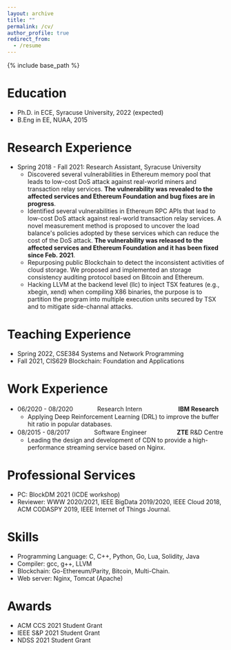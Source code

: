 ```yaml
---
layout: archive
title: ""
permalink: /cv/
author_profile: true
redirect_from:
  - /resume
---
```


{% include base_path %}

Education
======
* Ph.D. in ECE, Syracuse University, 2022 (expected)
* B.Eng in EE, NUAA, 2015

Research Experience
======
* Spring 2018 - Fall 2021: Research Assistant, Syracuse University
  * Discovered several vulnerabilities in Ethereum memory pool that leads to low-cost DoS attack against real-world miners and transaction relay services. **The vulnerability was revealed to the affected services and Ethereum Foundation and bug fixes are in progress**.
  * Identified several vulnerabilities in Ethereum RPC APIs that lead to low-cost DoS attack against real-world transaction relay services. A novel measurement method is proposed to uncover the load balance's policies adopted by these services which can reduce the cost of the DoS attack. **The vulnerability was released to the affected services and Ethereum Foundation and it has been fixed since Feb. 2021**.
  * Repurposing public Blockchain to detect the inconsistent activities of cloud storage. We proposed and implemented an storage consistency auditing protocol based on Bitcoin and Ethereum.
  * Hacking LLVM at the backend level (llc) to inject TSX features (e.g., xbegin, xend) when compiling X86 binaries, the purpose is to partition the program into multiple execution units secured by TSX and to mitigate side-channal attacks.

Teaching Experience
=====
* Spring 2022, CSE384 Systems and Network Programming
* Fall 2021, CIS629 Blockchain: Foundation and Applications

Work Experience
======
* 06/2020 - 08/2020　　　　Research Intern　　　　　　**IBM Research**
  * Applying Deep Reinforcement Learning (DRL) to improve the buffer hit ratio in popular databases. 
* 08/2015 - 08/2017　　　　Software Engineer　　　　　**ZTE** R&D Centre
  * Leading the design and development of CDN to provide a high-performance streaming service based on Nginx.

Professional Services
======
* PC: BlockDM 2021 (ICDE workshop)
* Reviewer: WWW 2020/2021, IEEE BigData 2019/2020, IEEE Cloud 2018, ACM CODASPY 2019, IEEE Internet of Things Journal.
  
Skills
======
* Programming Language: C, C++, Python, Go, Lua, Solidity, Java
* Compiler: gcc, g++, LLVM
* Blockchain: Go-Ethereum/Parity, Bitcoin, Multi-Chain.
* Web server: Nginx, Tomcat (Apache)

Awards
===
* ACM CCS 2021 Student Grant
* IEEE S&P 2021 Student Grant
* NDSS 2021 Student Grant
